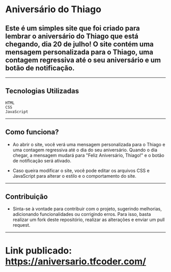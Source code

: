 # Aniversário do Thiago

## Este é um simples site que foi criado para lembrar o aniversário do Thiago que está chegando, dia 20 de julho! O site contém uma mensagem personalizada para o Thiago, uma contagem regressiva até o seu aniversário e um botão de notificação.

<hr>

## Tecnologias Utilizadas
    HTML
    CSS
    JavaScript

<hr>

## Como funciona?

* Ao abrir o site, você verá uma mensagem personalizada para o Thiago e uma contagem regressiva até o dia do seu aniversário. Quando o dia chegar, a mensagem mudará para "Feliz Aniversário, Thiago!" e o botão de notificação será ativado.

*   Caso queira modificar o site, você pode editar os arquivos CSS e JavaScript para alterar o estilo e o comportamento do site.

<hr>

## Contribuição
* Sinta-se à vontade para contribuir com o projeto, sugerindo melhorias, adicionando funcionalidades ou corrigindo erros. Para isso, basta realizar um fork deste repositório, realizar as alterações e enviar um pull request.

<hr>

# Link publicado: https://aniversario.tfcoder.com/